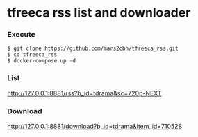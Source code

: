 # tfreeca rss list and downloader


### Execute

```
$ git clone https://github.com/mars2cbh/tfreeca_rss.git
$ cd tfreeca_rss
$ docker-compose up -d

```

### List
http://127.0.0.1:8881/rss?b_id=tdrama&sc=720p-NEXT

### Download
http://127.0.0.1:8881/download?b_id=tdrama&item_id=710528
